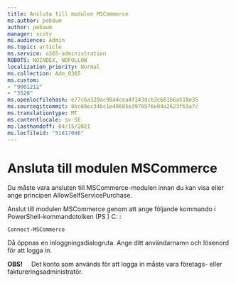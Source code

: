 ```yaml
---
title: Ansluta till modulen MSCommerce
ms.author: pebaum
author: pebaum
manager: scotv
ms.audience: Admin
ms.topic: article
ms.service: o365-administration
ROBOTS: NOINDEX, NOFOLLOW
localization_priority: Normal
ms.collection: Adm_O365
ms.custom:
- "9001212"
- "3528"
ms.openlocfilehash: e77c6a329ac99a4cea4f143dcb3c661b6a518e35
ms.sourcegitcommit: 8bc60ec34bc1e40685e3976576e04a2623f63a7c
ms.translationtype: MT
ms.contentlocale: sv-SE
ms.lasthandoff: 04/15/2021
ms.locfileid: "51817046"
---
```

# <a name="connect-to-the-mscommerce-module"></a>Ansluta till modulen MSCommerce

Du måste vara ansluten till MSCommerce-modulen innan du kan visa eller ange principen AllowSelfServicePurchase.  

Anslut till modulen MSCommerce genom att ange följande kommando i PowerShell-kommandotolken (PS \) C: :

`Connect-MSCommerce`

Då öppnas en inloggningsdialogruta. Ange ditt användarnamn och lösenord för att logga in.

**OBS!** &nbsp; &nbsp; Det konto som används för att logga in måste vara företags- eller faktureringsadministratör.
